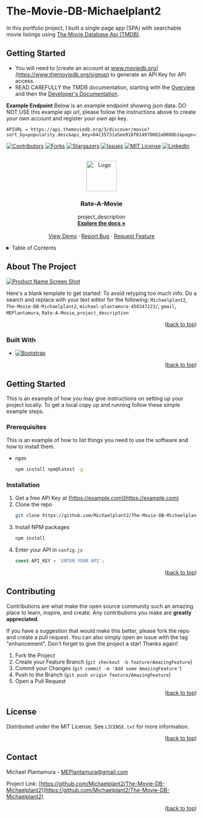 # The-Movie-DB-Michaelplant2
In this portfolio project, I built a single page app (SPA) with searchable movie listings using [The Movie Database Api (TMDB)](https://www.themoviedb.org/documentation/api).

## Getting Started
- You will need to [create an account at www.moviedb.org](https://www.themoviedb.org/signup) to generate an API Key for API access.
- READ CAREFULLY the TMDB documentation, starting with the [Overview](https://www.themoviedb.org/documentation/api) and then the [Developer's Documentation](https://developers.themoviedb.org/3/getting-started/introductionapi).

**Example Endpoint**
Below is an example endpoint showing json data. DO NOT USE this example api url, please follow the instructions above to create your own account and register your own api key.

    APIURL = https://api.themoviedb.org/3/discover/movie?sort_by=popularity.desc&api_key=04c35731a5ee918f014970082a0088b1&page=1

<!-- PROJECT SHIELDS -->
[![Contributors][contributors-shield]][contributors-url]
[![Forks][forks-shield]][forks-url]
[![Stargazers][stars-shield]][stars-url]
[![Issues][issues-shield]][issues-url]
[![MIT License][license-shield]][license-url]
[![LinkedIn][linkedin-shield]][linkedin-url]



<!-- PROJECT LOGO -->
<br />
<div align="center">
  <a href="https://github.com/Michaelplant2/The-Movie-DB-Michaelplant2">
    <img src="images/logo.png" alt="Logo" width="80" height="80">
  </a>

<h3 align="center">Rate-A-Movie</h3>

  <p align="center">
    project_description
    <br />
    <a href="https://github.com/Michaelplant2/The-Movie-DB-Michaelplant2"><strong>Explore the docs »</strong></a>
    <br />
    <br />
    <a href="https://github.com/Michaelplant2/The-Movie-DB-Michaelplant2">View Demo</a>
    ·
    <a href="https://github.com/Michaelplant2/The-Movie-DB-Michaelplant2/issues">Report Bug</a>
    ·
    <a href="https://github.com/Michaelplant2/The-Movie-DB-Michaelplant2/issues">Request Feature</a>
  </p>
</div>



<!-- TABLE OF CONTENTS -->
<details>
  <summary>Table of Contents</summary>
  <ol>
    <li>
      <a href="#about-the-project">About The Project</a>
      <ul>
        <li><a href="#built-with">Built With</a></li>
      </ul>
    </li>
    <li>
      <a href="#getting-started">Getting Started</a>
      <ul>
        <li><a href="#prerequisites">Prerequisites</a></li>
        <li><a href="#installation">Installation</a></li>
      </ul>
    </li>
    <li><a href="#contributing">Contributing</a></li>
    <li><a href="#license">License</a></li>
    <li><a href="#contact">Contact</a></li>
  </ol>
</details>



<!-- ABOUT THE PROJECT -->
## About The Project

[![Product Name Screen Shot][product-screenshot]](https://example.com)

Here's a blank template to get started: To avoid retyping too much info. Do a search and replace with your text editor for the following: `Michaelplant2`, `The-Movie-DB-Michaelplant2`, `michael-plantamura-458347223/`, `gmail`, `MEPlantamura`, `Rate-A-Movie`, `project_description`

<p align="right">(<a href="#readme-top">back to top</a>)</p>



### Built With

* [![Bootstrap][Bootstrap.com]][Bootstrap-url]

<p align="right">(<a href="#readme-top">back to top</a>)</p>



<!-- GETTING STARTED -->
## Getting Started

This is an example of how you may give instructions on setting up your project locally.
To get a local copy up and running follow these simple example steps.

### Prerequisites

This is an example of how to list things you need to use the software and how to install them.
* npm
  ```sh
  npm install npm@latest -g
  ```

### Installation

1. Get a free API Key at [https://example.com](https://example.com)
2. Clone the repo
   ```sh
   git clone https://github.com/Michaelplant2/The-Movie-DB-Michaelplant2.git
   ```
3. Install NPM packages
   ```sh
   npm install
   ```
4. Enter your API in `config.js`
   ```js
   const API_KEY = 'ENTER YOUR API';
   ```

<p align="right">(<a href="#readme-top">back to top</a>)</p>


<!-- CONTRIBUTING -->
## Contributing

Contributions are what make the open source community such an amazing place to learn, inspire, and create. Any contributions you make are **greatly appreciated**.

If you have a suggestion that would make this better, please fork the repo and create a pull request. You can also simply open an issue with the tag "enhancement".
Don't forget to give the project a star! Thanks again!

1. Fork the Project
2. Create your Feature Branch (`git checkout -b feature/AmazingFeature`)
3. Commit your Changes (`git commit -m 'Add some AmazingFeature'`)
4. Push to the Branch (`git push origin feature/AmazingFeature`)
5. Open a Pull Request

<p align="right">(<a href="#readme-top">back to top</a>)</p>



<!-- LICENSE -->
## License

Distributed under the MIT License. See `LICENSE.txt` for more information.

<p align="right">(<a href="#readme-top">back to top</a>)</p>



<!-- CONTACT -->
## Contact

Michael Plantamura - MEPlantamura@gmail.com

Project Link: [https://github.com/Michaelplant2/The-Movie-DB-Michaelplant2](https://github.com/Michaelplant2/The-Movie-DB-Michaelplant2)

<p align="right">(<a href="#readme-top">back to top</a>)</p>


<!-- MARKDOWN LINKS & IMAGES -->
<!-- https://www.markdownguide.org/basic-syntax/#reference-style-links -->
[contributors-shield]: https://img.shields.io/github/contributors/Michaelplant2/The-Movie-DB-Michaelplant2.svg?style=for-the-badge
[contributors-url]: https://github.com/Michaelplant2/The-Movie-DB-Michaelplant2/graphs/contributors
[forks-shield]: https://img.shields.io/github/forks/Michaelplant2/The-Movie-DB-Michaelplant2.svg?style=for-the-badge
[forks-url]: https://github.com/Michaelplant2/The-Movie-DB-Michaelplant2/network/members
[stars-shield]: https://img.shields.io/github/stars/Michaelplant2/The-Movie-DB-Michaelplant2.svg?style=for-the-badge
[stars-url]: https://github.com/Michaelplant2/The-Movie-DB-Michaelplant2/stargazers
[issues-shield]: https://img.shields.io/github/issues/Michaelplant2/The-Movie-DB-Michaelplant2.svg?style=for-the-badge
[issues-url]: https://github.com/Michaelplant2/The-Movie-DB-Michaelplant2/issues
[license-shield]: https://img.shields.io/github/license/Michaelplant2/The-Movie-DB-Michaelplant2.svg?style=for-the-badge
[license-url]: https://github.com/Michaelplant2/The-Movie-DB-Michaelplant2/blob/master/LICENSE.txt
[linkedin-shield]: https://img.shields.io/badge/-LinkedIn-black.svg?style=for-the-badge&logo=linkedin&colorB=555
[linkedin-url]: https://linkedin.com/in/michael-plantamura-458347223/
[product-screenshot]: images/screenshot.png
[Next.js]: https://img.shields.io/badge/next.js-000000?style=for-the-badge&logo=nextdotjs&logoColor=white
[Next-url]: https://nextjs.org/
[React.js]: https://img.shields.io/badge/React-20232A?style=for-the-badge&logo=react&logoColor=61DAFB
[React-url]: https://reactjs.org/
[Vue.js]: https://img.shields.io/badge/Vue.js-35495E?style=for-the-badge&logo=vuedotjs&logoColor=4FC08D
[Vue-url]: https://vuejs.org/
[Angular.io]: https://img.shields.io/badge/Angular-DD0031?style=for-the-badge&logo=angular&logoColor=white
[Angular-url]: https://angular.io/
[Svelte.dev]: https://img.shields.io/badge/Svelte-4A4A55?style=for-the-badge&logo=svelte&logoColor=FF3E00
[Svelte-url]: https://svelte.dev/
[Laravel.com]: https://img.shields.io/badge/Laravel-FF2D20?style=for-the-badge&logo=laravel&logoColor=white
[Laravel-url]: https://laravel.com
[Bootstrap.com]: https://img.shields.io/badge/Bootstrap-563D7C?style=for-the-badge&logo=bootstrap&logoColor=white
[Bootstrap-url]: https://getbootstrap.com
[JQuery.com]: https://img.shields.io/badge/jQuery-0769AD?style=for-the-badge&logo=jquery&logoColor=white
[JQuery-url]: https://jquery.com 